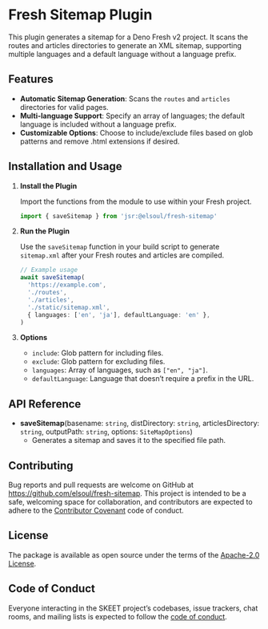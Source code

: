 # Fresh Sitemap Plugin

This plugin generates a sitemap for a Deno Fresh v2 project. It scans the routes
and articles directories to generate an XML sitemap, supporting multiple
languages and a default language without a language prefix.

## Features

- **Automatic Sitemap Generation**: Scans the `routes` and `articles`
  directories for valid pages.
- **Multi-language Support**: Specify an array of languages; the default
  language is included without a language prefix.
- **Customizable Options**: Choose to include/exclude files based on glob
  patterns and remove .html extensions if desired.

## Installation and Usage

1. **Install the Plugin**

   Import the functions from the module to use within your Fresh project.

   ```typescript
   import { saveSitemap } from 'jsr:@elsoul/fresh-sitemap'
   ```

2. **Run the Plugin**

   Use the `saveSitemap` function in your build script to generate `sitemap.xml`
   after your Fresh routes and articles are compiled.

   ```typescript
   // Example usage
   await saveSitemap(
     'https://example.com',
     './routes',
     './articles',
     './static/sitemap.xml',
     { languages: ['en', 'ja'], defaultLanguage: 'en' },
   )
   ```

3. **Options**

   - `include`: Glob pattern for including files.
   - `exclude`: Glob pattern for excluding files.
   - `languages`: Array of languages, such as `["en", "ja"]`.
   - `defaultLanguage`: Language that doesn’t require a prefix in the URL.

## API Reference

- **saveSitemap**(basename: `string`, distDirectory: `string`,
  articlesDirectory: `string`, outputPath: `string`, options: `SiteMapOptions`)
  - Generates a sitemap and saves it to the specified file path.

## Contributing

Bug reports and pull requests are welcome on GitHub at
https://github.com/elsoul/fresh-sitemap. This project is intended to be a safe,
welcoming space for collaboration, and contributors are expected to adhere to
the [Contributor Covenant](http://contributor-covenant.org) code of conduct.

## License

The package is available as open source under the terms of the
[Apache-2.0 License](https://www.apache.org/licenses/LICENSE-2.0).

## Code of Conduct

Everyone interacting in the SKEET project’s codebases, issue trackers, chat
rooms, and mailing lists is expected to follow the
[code of conduct](https://github.com/elsoul/skeet/blob/master/CODE_OF_CONDUCT.md).

